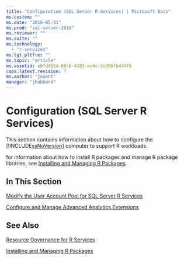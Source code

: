 ```yaml
---
title: "Configuration (SQL Server R Services) | Microsoft Docs"
ms.custom: ""
ms.date: "2016-05-31"
ms.prod: "sql-server-2016"
ms.reviewer: ""
ms.suite: ""
ms.technology: 
  - "r-services"
ms.tgt_pltfrm: ""
ms.topic: "article"
ms.assetid: e0fd4554-60c6-4181-ac4c-2e366fb434f6
caps.latest.revision: 7
ms.author: "jeannt"
manager: "jhubbard"
---
```

# Configuration (SQL Server R Services)
  This section contains information about how to configure the [!INCLUDE[ssNoVersion](../../a9notintoc/includes/ssnoversion-md.md)] computer to support R workloads.
  
  for information about how to install R packages and manage R package libraries, see [Installing and Managing R Packages](../../advanced-analytics/r-services/installing-and-managing-r-packages.md).  
  
  
## In This Section  
 
  
 [Modify the User Account Pool for SQL Server R Services](../../advanced-analytics/r-services/modify-the-user-account-pool-for-sql-server-r-services.md)  
   
  
 [Configure and Manage Advanced Analytics Extensions](../../advanced-analytics/r-services/configure-and-manage-advanced-analytics-extensions.md)  
  
 ## See Also
 [Resource Governance for R Services](../../advanced-analytics/r-services/resource-governance-for-r-services.md) 
 
 [Installing and Managing R Packages](../../advanced-analytics/r-services/installing-and-managing-r-packages.md)